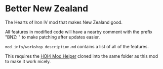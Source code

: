 # Better New Zealand
The Hearts of Iron IV mod that makes New Zealand good.

All features in modified code will have a nearby comment with the prefix "BNZ: " to make patching after updates easier.

`mod_info/workshop_description.md` contains a list of all of the features.

This requires the [HOI4 Mod Helper](https://github.com/Destructor-Ben/HOI4-Mod-Helper) cloned into the same folder as this mod to make it work nicely.
